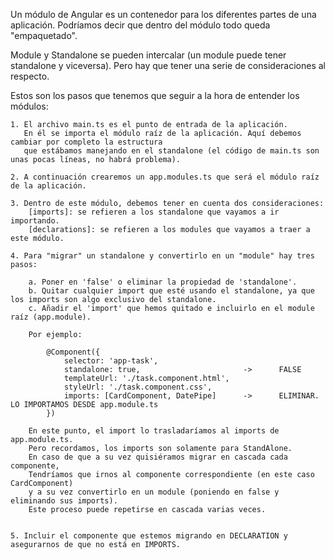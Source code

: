 Un módulo de Angular es un contenedor para los diferentes partes de una aplicación.
Podríamos decir que dentro del módulo todo queda "empaquetado".

Module y Standalone se pueden intercalar (un module puede tener standalone y viceversa).
Pero hay que tener una serie de consideraciones al respecto.

Estos son los pasos que tenemos que seguir a la hora de entender los módulos:
 
    1. El archivo main.ts es el punto de entrada de la aplicación. 
       En él se importa el módulo raíz de la aplicación. Aquí debemos cambiar por completo la estructura 
       que estábamos manejando en el standalone (el código de main.ts son unas pocas líneas, no habrá problema).
  
    2. A continuación crearemos un app.modules.ts que será el módulo raíz de la aplicación.

    3. Dentro de este módulo, debemos tener en cuenta dos consideraciones:
        [imports]: se refieren a los standalone que vayamos a ir importando.
        [declarations]: se refieren a los modules que vayamos a traer a este módulo.

    4. Para "migrar" un standalone y convertirlo en un "module" hay tres pasos:

        a. Poner en 'false' o eliminar la propiedad de 'standalone'.
        b. Quitar cualquier import que esté usando el standalone, ya que los imports son algo exclusivo del standalone.
        c. Añadir el 'import' que hemos quitado e incluirlo en el module raíz (app.module).

        Por ejemplo:

            @Component({
                selector: 'app-task',
                standalone: true,                       ->      FALSE
                templateUrl: './task.component.html',
                styleUrl: './task.component.css',
                imports: [CardComponent, DatePipe]      ->      ELIMINAR. LO IMPORTAMOS DESDE app.module.ts
            })

        En este punto, el import lo trasladaríamos al imports de app.module.ts.
        Pero recordamos, los imports son solamente para StandAlone. 
        En caso de que a su vez quisiéramos migrar en cascada cada componente, 
        Tendríamos que irnos al componente correspondiente (en este caso CardComponent)
        y a su vez convertirlo en un module (poniendo en false y eliminando sus imports).
        Este proceso puede repetirse en cascada varias veces.
    

    5. Incluir el componente que estemos migrando en DECLARATION y asegurarnos de que no está en IMPORTS.

    